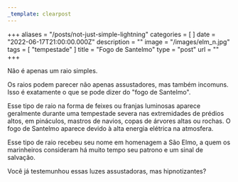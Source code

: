 ```yaml
---
_template: clearpost
---
```



+++
aliases = "/posts/not-just-simple-lightning"
categories = [ ]
date = "2022-06-17T21:00:00.000Z"
description = ""
image = "/images/elm_n.jpg"
tags = [ "tempestade" ]
title = "Fogo de Santelmo"
type = "post"
url = ""
+++


Não é apenas um raio simples.

Os raios podem parecer não apenas assustadores, mas também incomuns. Isso é exatamente o que se pode dizer do "fogo de Santelmo".

Esse tipo de raio na forma de feixes ou franjas luminosas aparece geralmente durante uma tempestade severa nas extremidades de prédios altos, em pináculos, mastros de navios, copas de árvores altas ou rochas. O fogo de Santelmo aparece devido à alta energia elétrica na atmosfera.

Esse tipo de raio recebeu seu nome em homenagem a São Elmo, a quem os marinheiros consideram há muito tempo seu patrono e um sinal de salvação.

Você já testemunhou essas luzes assustadoras, mas hipnotizantes?
